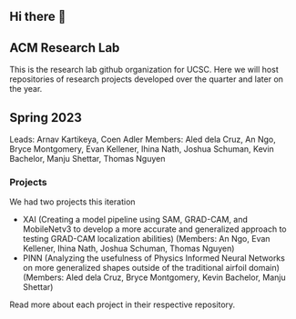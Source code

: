 ## Hi there 👋

## ACM Research Lab
This is the research lab github organization for UCSC. Here we will host repositories of research projects developed over the quarter and later on the year. 

## Spring 2023 
Leads: Arnav Kartikeya, Coen Adler
Members: Aled dela Cruz, An Ngo, Bryce Montgomery, Evan Kellener, Ihina Nath, Joshua Schuman, Kevin Bachelor, Manju Shettar, Thomas Nguyen

### Projects 
We had two projects this iteration 
- XAI (Creating a model pipeline using SAM, GRAD-CAM, and MobileNetv3 to develop a more accurate and generalized approach to testing GRAD-CAM localization abilities) (Members: An Ngo, Evan Kellener, Ihina Nath, Joshua Schuman, Thomas Nguyen)
- PINN (Analyzing the usefulness of Physics Informed Neural Networks on more generalized shapes outside of the traditional airfoil domain) (Members: Aled dela Cruz, Bryce Montgomery, Kevin Bachelor, Manju Shettar)

Read more about each project in their respective repository. 

